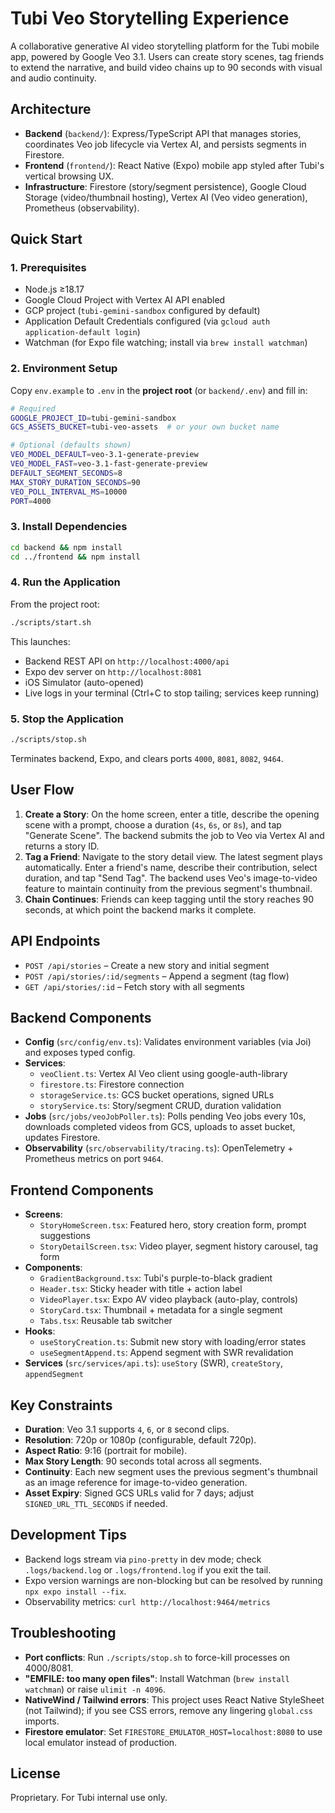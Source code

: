 # Tubi Veo Storytelling Experience

A collaborative generative AI video storytelling platform for the Tubi mobile app, powered by Google Veo 3.1. Users can create story scenes, tag friends to extend the narrative, and build video chains up to 90 seconds with visual and audio continuity.

## Architecture

- **Backend** (`backend/`): Express/TypeScript API that manages stories, coordinates Veo job lifecycle via Vertex AI, and persists segments in Firestore.
- **Frontend** (`frontend/`): React Native (Expo) mobile app styled after Tubi's vertical browsing UX.
- **Infrastructure**: Firestore (story/segment persistence), Google Cloud Storage (video/thumbnail hosting), Vertex AI (Veo video generation), Prometheus (observability).

## Quick Start

### 1. Prerequisites

- Node.js ≥18.17
- Google Cloud Project with Vertex AI API enabled
- GCP project (`tubi-gemini-sandbox` configured by default)
- Application Default Credentials configured (via `gcloud auth application-default login`)
- Watchman (for Expo file watching; install via `brew install watchman`)

### 2. Environment Setup

Copy `env.example` to `.env` in the **project root** (or `backend/.env`) and fill in:

```bash
# Required
GOOGLE_PROJECT_ID=tubi-gemini-sandbox
GCS_ASSETS_BUCKET=tubi-veo-assets  # or your own bucket name

# Optional (defaults shown)
VEO_MODEL_DEFAULT=veo-3.1-generate-preview
VEO_MODEL_FAST=veo-3.1-fast-generate-preview
DEFAULT_SEGMENT_SECONDS=8
MAX_STORY_DURATION_SECONDS=90
VEO_POLL_INTERVAL_MS=10000
PORT=4000
```

### 3. Install Dependencies

```bash
cd backend && npm install
cd ../frontend && npm install
```

### 4. Run the Application

From the project root:

```bash
./scripts/start.sh
```

This launches:
- Backend REST API on `http://localhost:4000/api`
- Expo dev server on `http://localhost:8081`
- iOS Simulator (auto-opened)
- Live logs in your terminal (Ctrl+C to stop tailing; services keep running)

### 5. Stop the Application

```bash
./scripts/stop.sh
```

Terminates backend, Expo, and clears ports `4000`, `8081`, `8082`, `9464`.

## User Flow

1. **Create a Story**: On the home screen, enter a title, describe the opening scene with a prompt, choose a duration (`4s`, `6s`, or `8s`), and tap "Generate Scene". The backend submits the job to Veo via Vertex AI and returns a story ID.
2. **Tag a Friend**: Navigate to the story detail view. The latest segment plays automatically. Enter a friend's name, describe their contribution, select duration, and tap "Send Tag". The backend uses Veo's image-to-video feature to maintain continuity from the previous segment's thumbnail.
3. **Chain Continues**: Friends can keep tagging until the story reaches 90 seconds, at which point the backend marks it complete.

## API Endpoints

- `POST /api/stories` – Create a new story and initial segment
- `POST /api/stories/:id/segments` – Append a segment (tag flow)
- `GET /api/stories/:id` – Fetch story with all segments

## Backend Components

- **Config** (`src/config/env.ts`): Validates environment variables (via Joi) and exposes typed config.
- **Services**:
  - `veoClient.ts`: Vertex AI Veo client using google-auth-library
  - `firestore.ts`: Firestore connection
  - `storageService.ts`: GCS bucket operations, signed URLs
  - `storyService.ts`: Story/segment CRUD, duration validation
- **Jobs** (`src/jobs/veoJobPoller.ts`): Polls pending Veo jobs every 10s, downloads completed videos from GCS, uploads to asset bucket, updates Firestore.
- **Observability** (`src/observability/tracing.ts`): OpenTelemetry + Prometheus metrics on port `9464`.

## Frontend Components

- **Screens**:
  - `StoryHomeScreen.tsx`: Featured hero, story creation form, prompt suggestions
  - `StoryDetailScreen.tsx`: Video player, segment history carousel, tag form
- **Components**:
  - `GradientBackground.tsx`: Tubi's purple-to-black gradient
  - `Header.tsx`: Sticky header with title + action label
  - `VideoPlayer.tsx`: Expo AV video playback (auto-play, controls)
  - `StoryCard.tsx`: Thumbnail + metadata for a single segment
  - `Tabs.tsx`: Reusable tab switcher
- **Hooks**:
  - `useStoryCreation.ts`: Submit new story with loading/error states
  - `useSegmentAppend.ts`: Append segment with SWR revalidation
- **Services** (`src/services/api.ts`): `useStory` (SWR), `createStory`, `appendSegment`

## Key Constraints

- **Duration**: Veo 3.1 supports `4`, `6`, or `8` second clips.
- **Resolution**: 720p or 1080p (configurable, default 720p).
- **Aspect Ratio**: 9:16 (portrait for mobile).
- **Max Story Length**: 90 seconds total across all segments.
- **Continuity**: Each new segment uses the previous segment's thumbnail as an image reference for image-to-video generation.
- **Asset Expiry**: Signed GCS URLs valid for 7 days; adjust `SIGNED_URL_TTL_SECONDS` if needed.

## Development Tips

- Backend logs stream via `pino-pretty` in dev mode; check `.logs/backend.log` or `.logs/frontend.log` if you exit the tail.
- Expo version warnings are non-blocking but can be resolved by running `npx expo install --fix`.
- Observability metrics: `curl http://localhost:9464/metrics`

## Troubleshooting

- **Port conflicts**: Run `./scripts/stop.sh` to force-kill processes on 4000/8081.
- **"EMFILE: too many open files"**: Install Watchman (`brew install watchman`) or raise `ulimit -n 4096`.
- **NativeWind / Tailwind errors**: This project uses React Native StyleSheet (not Tailwind); if you see CSS errors, remove any lingering `global.css` imports.
- **Firestore emulator**: Set `FIRESTORE_EMULATOR_HOST=localhost:8080` to use local emulator instead of production.

## License

Proprietary. For Tubi internal use only.
